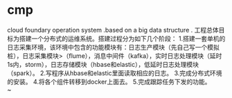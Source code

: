 # cmp
cloud foundary operation system .based on a big data structure .
工程总体目标为搭建一个分布式的运维系统。搭建过程分为如下几个阶段：
1.搭建一套单机的日志采集环境，该环境中包含的功能模块有：日志生产模块（先自己写一个模拟桩），日志采集模块>（flume），消息中间件（kafka），实时日志处理模块（延时1s内，storm），日志存储模块（hbase和elastic），低延时日志处理模块（spark）。 
2.写程序从hbase和elastic里面读取相应的日志。
3.完成分布式环境的安装。
4.将各个组件转移到docker上面去。
5.完成跟踪任务下发的功能。                                                                               
~                        
